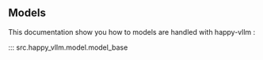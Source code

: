 ## Models

This documentation show you how to models are handled with happy-vllm : 

::: src.happy_vllm.model.model_base